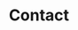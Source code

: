 ---
title: Contact
content_blocks:
  - _bookshop_name: header-with-image
    heading_html: <h1>Get in touch today</h1>
    subheading_html: <p>We'd love to help your business.</p>
    text_color: '#ffffff'
    content_alignment: Left
    component_theme: Branded
  - _bookshop_name: contact-form
    heading: ""
    lower_text: ""
    form_submission_email: admin@example.com
    company_details:
      address: 1 Bond Street, Dunedin, New Zealand
      email: support@example.com
    component_theme: Light
    button:
      label: Send Message
      variant: filled
      submit: true
  - _bookshop_name: map
    google_maps_api_key: 
    map:
      latitude: '-45.8779128'
      longitude: '170.5026709'
      address: 1 Bond Street, Dunedin, New Zealand
      zoom: 13
    component_theme: Light
SEO_options:
  title:
  description:
  image:
  prevent_indexing: false
---